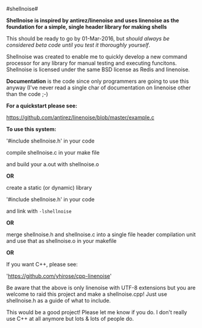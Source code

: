 #shellnoise#

**Shellnoise is inspired by antirez/linenoise and uses linenoise as
the foundation for a simple, single header library for making shells**

This should be ready to go by 01-Mar-2016, but _should always be 
considered beta code until you test it thoroughly yourself_.

Shellnoise was created to enable me to quickly develop a new command 
processor for any library for manual testing and executing funcitons.
Shellnoise is licensed under the same BSD license as Redis and linenoise.

**Documentation** is the code since only programmers are going to use this 
anyway (I've never read a single char of documentation on linenoise other
than the code ;-)

**For a quickstart please see:**

https://github.com/antirez/linenoise/blob/master/example.c


**To use this system:**

'#include shellnoise.h' in your code

compile shellnoise.c in your make file

and build your a.out with shellnoise.o

**OR**

create a static (or dynamic) library 

'#include shellnoise.h' in your code

and link with `-lshellnoise`

**OR**

merge shellnoise.h and shellnoise.c into a single file header
compilation unit and use that as shellnoise.o in your makefile

**OR**

If you want C++, please see: 

'https://github.com/yhirose/cpp-linenoise'

Be aware that the above is only linenoise with UTF-8 extensions but you
are welcome to raid this project and make a shellnoise.cpp! Just use
shellnoise.h as a guide of what to include. 

This would be a good project! Please let me know if you do. I don't 
really use C++ at all anymore but lots & lots of people do.



